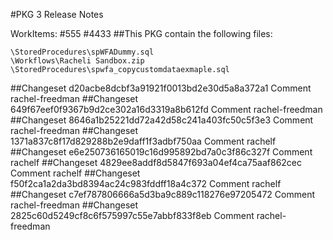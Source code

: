#PKG 3 Release Notes

WorkItems:
#555
#4433
##This PKG contain the following files:
```
\StoredProcedures\spWFADummy.sql
\Workflows\Racheli Sandbox.zip
\StoredProcedures\spwfa_copycustomdataexmaple.sql
```

##Changeset d20acbe8dcbf3a91921f0013bd2e30d5a8a372a1 Comment
rachel-freedman
##Changeset 649f67eef0f9367b9d2ce302a16d3319a8b612fd Comment
rachel-freedman
##Changeset 8646a1b25221dd72a42d58c241a403fc50c5f3e3 Comment
rachel-freedman
##Changeset 1371a837c8f17d829288b2e9daff1f3adbf750aa Comment
rachelf
##Changeset e6e250736165019c16d995892bd7a0c3f86c327f Comment
rachelf
##Changeset 4829ee8addf8d5847f693a04ef4ca75aaf862cec Comment
rachelf
##Changeset f50f2ca1a2da3bd8394ac24c983fddff18a4c372 Comment
rachelf
##Changeset c7ef787806666a5d3ba9c889c118276e97205472 Comment
rachel-freedman
##Changeset 2825c60d5249cf8c6f575997c55e7abbf833f8eb Comment
rachel-freedman
